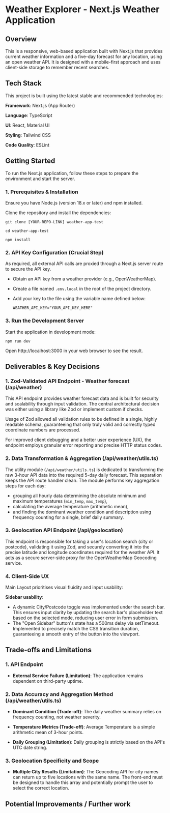 # Weather Explorer - Next.js Weather Application

## Overview

This is a responsive, web-based application built with Next.js that provides current weather information and a five-day forecast for any location, using an open weather API. It is designed with a mobile-first approach and uses client-side storage to remember recent searches.

## Tech Stack

This project is built using the latest stable and recommended technologies:

**Framework**: Next.js (App Router)

**Language**: TypeScript

**UI**: React, Material UI

**Styling**: Tailwind CSS

**Code Quality**: ESLint

## Getting Started

To run the Next.js application, follow these steps to prepare the environment and start the server.

### 1. Prerequisites & Installation

Ensure you have Node.js (version 18.x or later) and npm installed.

Clone the repository and install the dependencies:

`git clone [YOUR-REPO-LINK] weather-app-test`

`cd weather-app-test`

`npm install`

### 2. API Key Configuration (Crucial Step)

As required, all external API calls are proxied through a Next.js server route to secure the API key.

- Obtain an API key from a weather provider (e.g., OpenWeatherMap).

- Create a file named `.env.local` in the root of the project directory.

- Add your key to the file using the variable name defined below:

  `WEATHER_API_KEY="YOUR_API_KEY_HERE"`

### 3. Run the Development Server

Start the application in development mode:

`npm run dev`

Open http://localhost:3000 in your web browser to see the result.

## Deliverables & Key Decisions

### 1. Zod-Validated API Endpoint - Weather forecast (/api/weather)

This API endpoint provides weather forecast data and is built for security and scalability through input validation. The central architectural decision was either using a library like Zod or implement custom if checks.

Usage of Zod allowed all validation rules to be defined in a single, highly readable schema, guaranteeing that only truly valid and correctly typed coordinate numbers are processed.

For improved client debugging and a better user experience (UX), the endpoint employs granular error reporting and precise HTTP status codes.

### 2. Data Transformation & Aggregation (/api/weather/utils.ts)

The utility module (`/api/weather/utils.ts`) is dedicated to transforming the raw 3-hour API data into the required 5-day daily forecast. This separation keeps the API route handler clean. The module performs key aggregation steps for each day:

- grouping all hourly data determining the absolute minimum and maximum temperatures (`min_temp`, `max_temp`),
- calculating the average temperature (arithmetic mean),
- and finding the dominant weather condition and description using frequency counting for a single, brief daily summary.

### 3. Geolocation API Endpoint (/api/geolocation)

This endpoint is responsible for taking a user's location search (city or postcode), validating it using Zod, and securely converting it into the precise latitude and longitude coordinates required for the weather API. It acts as a secure server-side proxy for the OpenWeatherMap Geocoding service.

### 4. Client-Side UX

Main Layout prioritises visual fluidity and input usability:

**Sidebar usability**:

- A dynamic City/Postcode toggle was implemented under the search bar. This ensures input clarity by updating the search bar's placeholder text based on the selected mode, reducing user error in form submission.
- The "Open Sidebar" button's state has a 500ms delay via setTimeout. Implemented to precisely match the CSS transition duration, guaranteeing a smooth entry of the button into the viewport.

## Trade-offs and Limitations

### 1. API Endpoint

- **External Service Failure (Limitation)**: The application remains dependent on third-party uptime.

### 2. Data Accuracy and Aggregation Method (/api/weather/utils.ts)

- **Dominant Condition (Trade-off)**: The daily weather summary relies on frequency counting, not weather severity.

- **Temperature Metrics (Trade-off)**: Average Temperature is a simple arithmetic mean of 3-hour points.

- **Daily Grouping (Limitation)**: Daily grouping is strictly based on the API's UTC date string.

### 3. Geolocation Specificity and Scope

- **Multiple City Results (Limitation)**: The Geocoding API for city names can return up to five locations with the same name. The front-end must be designed to handle this array and potentially prompt the user to select the correct location.

## Potential Improvements / Further work
